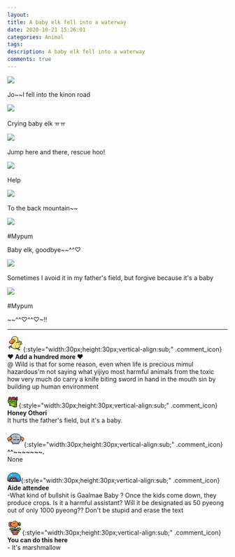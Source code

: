 ```yaml
---
layout: 
title: A baby elk fell into a waterway
date: 2020-10-21 15:26:01
categories: Animal
tags: 
description: A baby elk fell into a waterway
comments: true
---
```


![](https://blog.kakaocdn.net/dn/ToR5j/btqLpuPIAbf/kptEJvfIReIKeLu3cy4pk1/img.jpg)

Jo~~I fell into the kinon road

![](https://blog.kakaocdn.net/dn/c9tPYE/btqLpwmt2RA/sf2A1GU9gEGVFxzex4apZ0/img.jpg)

Crying baby elk ㅠㅠ

![](https://blog.kakaocdn.net/dn/bQsKaU/btqLopOHCUY/kgt5UxkaFmuEcwpiK9Aqq1/img.jpg)

Jump here and there, rescue hoo!

![](https://blog.kakaocdn.net/dn/5ZEX1/btqLlBIVAlc/QYiUE1eKLNQzuMTzU4Xfa1/img.jpg)

Help

![](https://blog.kakaocdn.net/dn/cL2JFp/btqLuB7Vexp/napJ0QW3ksl7xOklQHKCVk/img.jpg)

To the back mountain~~

![](https://blog.kakaocdn.net/dn/bmASVL/btqLq4bHQNq/MBAsK3dqux1zjScGP8BSKk/img.jpg)

#Mypum

Baby elk, goodbye~~^^♡

![](https://blog.kakaocdn.net/dn/doYucI/btqLq2EXp70/ypWaybDinqD88m5by6b8tk/img.jpg)

Sometimes I avoid it in my father's field, but forgive because it's a baby

![](https://blog.kakaocdn.net/dn/QqEMk/btqLqlx4B6Y/tv8T5gOMGBtZTKkHo5R3Dk/img.jpg)

#Mypum

~~^^♡^^♡~!!

* * *

![comment](/assets/character/duck.png){:style="width:30px;height:30px;vertical-align:sub;" .comment_icon} **♥ Add a hundred more ♥**  
@ Wild is that for some reason, even when life is precious mimul hazardous'm not saying what yijiyo most harmful animals from the toxic how very much do carry a knife biting sword in hand in the mouth sin by building up human environment  
  
![comment](/assets/character/frog.png){:style="width:30px;height:30px;vertical-align:sub;" .comment_icon} **Honey Othori**  
It hurts the father's field, but it's a baby.   
  
![comment](/assets/character/skull.png){:style="width:30px;height:30px;vertical-align:sub;" .comment_icon} **^^~~~~~~~.**  
None  
  
![comment](/assets/character/turtle.png){:style="width:30px;height:30px;vertical-align:sub;" .comment_icon} **Aide attendee**  
-What kind of bullshit is Gaalmae Baby ? Once the kids come down, they produce crops. Is it a harmful assistant? Will it be designated as 50 pyeong out of only 1000 pyeong?? Don't be stupid and erase the text  
  
![comment](/assets/character/plant.png){:style="width:30px;height:30px;vertical-align:sub;" .comment_icon} **You can do this here**  
\- It's marshmallow  
  

